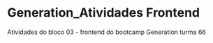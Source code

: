 # Generation_Atividades Frontend
 Atividades do bloco 03 - frontend do bootcamp Generation turma 66
